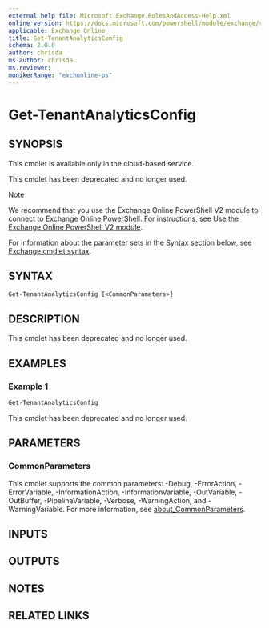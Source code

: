 ```yaml
---
external help file: Microsoft.Exchange.RolesAndAccess-Help.xml
online version: https://docs.microsoft.com/powershell/module/exchange/reporting/get-tenantanalyticsconfig
applicable: Exchange Online
title: Get-TenantAnalyticsConfig
schema: 2.0.0
author: chrisda
ms.author: chrisda
ms.reviewer:
monikerRange: "exchonline-ps"
---
```


# Get-TenantAnalyticsConfig

## SYNOPSIS
This cmdlet is available only in the cloud-based service.

This cmdlet has been deprecated and no longer used.

> [!NOTE]
> We recommend that you use the Exchange Online PowerShell V2 module to connect to Exchange Online PowerShell. For instructions, see [Use the Exchange Online PowerShell V2 module](https://docs.microsoft.com/powershell/exchange/exchange-online/exchange-online-powershell-v2/exchange-online-powershell-v2).

For information about the parameter sets in the Syntax section below, see [Exchange cmdlet syntax](https://docs.microsoft.com/powershell/exchange/exchange-server/exchange-cmdlet-syntax).

## SYNTAX

```
Get-TenantAnalyticsConfig [<CommonParameters>]
```

## DESCRIPTION
This cmdlet has been deprecated and no longer used.

## EXAMPLES

### Example 1
```powershell
Get-TenantAnalyticsConfig
```
This cmdlet has been deprecated and no longer used.

## PARAMETERS

### CommonParameters
This cmdlet supports the common parameters: -Debug, -ErrorAction, -ErrorVariable, -InformationAction, -InformationVariable, -OutVariable, -OutBuffer, -PipelineVariable, -Verbose, -WarningAction, and -WarningVariable. For more information, see [about_CommonParameters](https://go.microsoft.com/fwlink/p/?LinkID=113216).

## INPUTS

###  

## OUTPUTS

###  

## NOTES

## RELATED LINKS

